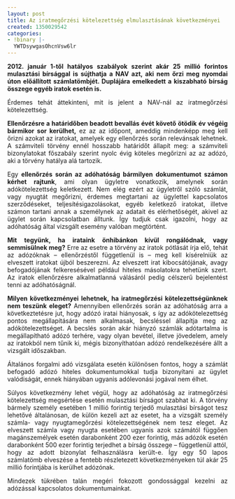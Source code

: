 ```yaml
---
layout: post
title: Az iratmegőrzési kötelezettség elmulasztásának következményei
created: 1350029542
categories:
- !binary |-
  YWTDsywgasOhcnVsw6lr
---
```

<p style="text-align: justify;"><strong>2012. január 1-től hatályos szabályok szerint akár 25 millió forintos mulasztási bírsággal is sújthatja a NAV azt, aki nem őrzi meg nyomdai úton előállított számlatömbjét. Duplájára emelkedett a kiszabható bírság összege egyéb iratok esetén is.</strong></p><p style="text-align: justify;">Érdemes tehát áttekinteni, mit is jelent a NAV-nál az iratmegőrzési kötelezettség.</p><p style="text-align: justify;"><strong>Ellenőrzésre a határidőben beadott bevallás évét követő ötödik év végéig bármikor sor kerülhet,</strong> ez az az időpont, ameddig mindenképp meg kell őrizni azokat az iratokat, amelyek egy ellenőrzés során relevánsak lehetnek. A számviteli törvény ennél hosszabb határidőt állapít meg: a számviteli bizonylatokat főszabály szerint nyolc évig köteles megőrizni az az adózó, aki a törvény hatálya alá tartozik.</p><p style="text-align: justify;">Egy <strong>ellenőrzés során az adóhatóság bármilyen dokumentumot számon kérhet rajtunk</strong>, ami olyan ügyletre vonatkozik, amelynek során adókötelezettség keletkezett. Nem elég ezért az ügyletről szóló számlát, vagy nyugtát megőrizni, érdemes megtartani az ügylettel kapcsolatos szerződéseket, teljesítésigazolásokat, egyéb keletkező iratokat, illetve számon tartani annak a személynek az adatait és elérhetőségét, akivel az ügylet során kapcsolatban álltunk. Így tudjuk csak igazolni, hogy az adóhatóság által vizsgált esemény valóban megtörtént.</p><p style="text-align: justify;"><strong>Mit tegyünk, ha irataink önhibánkon kívül rongálódnak, vagy semmisülnek meg?</strong> Erre az esetre a törvény az iratok pótlását írja elő, tehát az adózóknak – ellenőrzéstől függetlenül is – meg kell kísérelniük az elveszett iratokat újból beszerezni. Az elveszett irat kibocsátójának, avagy befogadójának felkeresésével például hiteles másolatokra tehetünk szert. Az iratok ellenőrzésre alkalmatlanná válásáról pedig célszerű bejelentést tenni az adóhatóságnál.</p><p style="text-align: justify;"><strong>Milyen következményei lehetnek, ha iratmegőrzési kötelezettségünknek nem teszünk eleget?</strong> Amennyiben ellenőrzés során az adóhatóság arra a következtetésre jut, hogy adózó iratai hiányosak, s így az adókötelezettség pontos megállapítására nem alkalmasak, becsléssel állapítja meg az adókötelezettséget. A becslés során akár hiányzó számlák adótartalma is megállapítható adózó terhére, vagy olyan bevétel, illetve jövedelem, amely az iratokból nem tűnik ki, mégis bizonyíthatóan adózó rendelkezésére állt a vizsgált időszakban.</p><p style="text-align: justify;">Általános forgalmi adó vizsgálata esetén különösen fontos, hogy a számlát befogadó adózó hiteles dokumentumokkal tudja bizonyítani az ügylet valódiságát, ennek hiányában ugyanis adólevonási jogával nem élhet.</p><p style="text-align: justify;">Súlyos következmény lehet végül, hogy az adóhatóság az iratmegőrzési kötelezettség megsértése esetén mulasztási bírságot szabhat ki. A törvény bármely személy esetében 1 millió forintig terjedő mulasztási bírságot tesz lehetővé általánosan, de külön kezeli azt az esetet, ha a vizsgált személy számla- vagy nyugtamegőrzési kötelezettségének nem tesz eleget. Az elveszett számla vagy nyugta esetében ugyanis azok számától függően magánszemélyek esetén darabonként 200 ezer forintig, más adózók esetén darabonként 500 ezer forintig terjedhet a bírság összege – függetlenül attól, hogy az adott bizonylat felhasználásra került-e. Így egy 50 lapos számlatömb elveszése a fentebb részletezett következményeken túl akár 25 millió forintjába is kerülhet adózónak.</p><p style="text-align: justify;">Mindezek tükrében talán megéri fokozott gondossággal kezelni az adózással kapcsolatos dokumentumainkat.</p>
